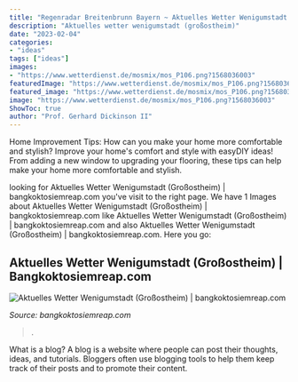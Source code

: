 ```yaml
---
title: "Regenradar Breitenbrunn Bayern ~ Aktuelles Wetter Wenigumstadt (großostheim)"
description: "Aktuelles wetter wenigumstadt (großostheim)"
date: "2023-02-04"
categories:
- "ideas"
tags: ["ideas"]
images:
- "https://www.wetterdienst.de/mosmix/mos_P106.png?1568036003"
featuredImage: "https://www.wetterdienst.de/mosmix/mos_P106.png?1568036003"
featured_image: "https://www.wetterdienst.de/mosmix/mos_P106.png?1568036003"
image: "https://www.wetterdienst.de/mosmix/mos_P106.png?1568036003"
ShowToc: true
author: "Prof. Gerhard Dickinson II"
---
```



Home Improvement Tips: How can you make your home more comfortable and stylish?
Improve your home's comfort and style with easyDIY ideas! From adding a new window to upgrading your flooring, these tips can help make your home more comfortable and stylish.

	

		
looking for Aktuelles Wetter Wenigumstadt (Großostheim) | bangkoktosiemreap.com you've visit to the right page. We have 1 Images about Aktuelles Wetter Wenigumstadt (Großostheim) | bangkoktosiemreap.com like Aktuelles Wetter Wenigumstadt (Großostheim) | bangkoktosiemreap.com and also Aktuelles Wetter Wenigumstadt (Großostheim) | bangkoktosiemreap.com. Here you go:
		
    
## Aktuelles Wetter Wenigumstadt (Großostheim) | Bangkoktosiemreap.com

<img loading=lazy src="https://www.wetterdienst.de/mosmix/mos_P106.png?1568036003" onerror="this.onerror=null;this.src='https://tse2.mm.bing.net/th?id=OIP.evaECmI4CbnIv7W954bQYAHaFa&amp;pid=15.1';" alt="Aktuelles Wetter Wenigumstadt (Großostheim) | bangkoktosiemreap.com">

_Source: bangkoktosiemreap.com_

>. 

	

What is a blog?
A blog is a website where people can post their thoughts, ideas, and tutorials. Bloggers often use blogging tools to help them keep track of their posts and to promote their content.

